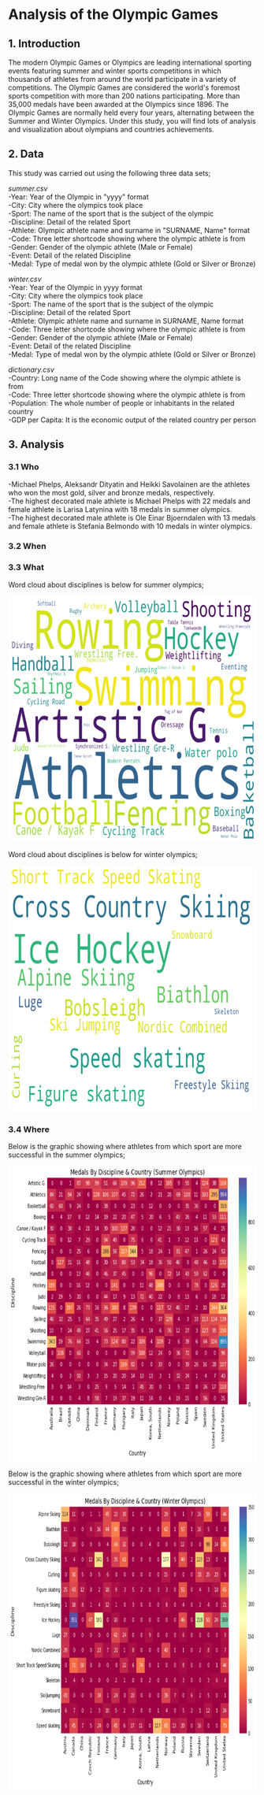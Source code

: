 # Analysis of the Olympic Games

## 1. Introduction

The modern Olympic Games or Olympics are leading international sporting events featuring summer and winter sports competitions in which thousands 
of athletes from around the world participate in a variety of competitions. The Olympic Games are considered the world's foremost sports 
competition with more than 200 nations participating. More than 35,000 medals have been awarded at the Olympics since 1896. The Olympic Games are 
normally held every four years, alternating between the Summer and Winter Olympics. Under this study, you will find lots of analysis and visualization 
about olympians and countries achievements.

## 2. Data

This study was carried out using the following three data sets;

*summer.csv*  <br/>
-Year: Year of the Olympic in "yyyy" format<br/>
-City: City ​​where the olympics took place<br/>
-Sport: The name of the sport that is the subject of the olympic<br/>
-Discipline: Detail of the related Sport<br/>
-Athlete: Olympic athlete name and surname in "SURNAME, Name" format<br/>
-Code: Three letter shortcode showing where the olympic athlete is from<br/>
-Gender: Gender of the olympic athlete (Male or Female) <br/>
-Event: Detail of the related Discipline<br/>
-Medal: Type of medal won by the olympic athlete (Gold or Silver or Bronze)<br/>

*winter.csv* <br/>
-Year: Year of the Olympic in yyyy format<br/>
-City: City ​​where the olympics took place<br/>
-Sport: The name of the sport that is the subject of the olympic<br/>
-Discipline: Detail of the related Sport<br/>
-Athlete: Olympic athlete name and surname in SURNAME, Name format<br/>
-Code: Three letter shortcode showing where the olympic athlete is from<br/>
-Gender: Gender of the olympic athlete (Male or Female) <br/>
-Event: Detail of the related Discipline<br/>
-Medal: Type of medal won by the olympic athlete (Gold or Silver or Bronze)<br/>

*dictionary.csv* <br/>
-Country: Long name of the Code showing where the olympic athlete is from<br/>
-Code: Three letter shortcode showing where the olympic athlete is from<br/>
-Population: The whole number of people or inhabitants in the related country<br/>
-GDP per Capita:  It is the economic output of the related country per person<br/>

## 3. Analysis

### 3.1 Who

-Michael Phelps, Aleksandr Dityatin and Heikki Savolainen are the athletes who won the most gold, silver and bronze medals, respectively.<br/>
-The highest decorated male athlete is Michael Phelps with 22 medals and female athlete is Larisa Latynina with 18 medals in summer olympics.<br/>
-The highest decorated male athlete is Ole Einar Bjoerndalen with 13 medals and female athlete is Stefania Belmondo with 10 medals in winter olympics.<br/>

### 3.2 When

### 3.3 What

Word cloud about disciplines is below for summer olympics;

<img src="image/what_summer.png" width="800" height="500">

Word cloud about disciplines is below for winter olympics;

<img src="image/what_winter.png" width="800" height="500">

### 3.4 Where

Below is the graphic showing where athletes from which sport are more successful in the summer olympics;

<img src="image/heatmap_summer.png" width="800" height="600">

Below is the graphic showing where athletes from which sport are more successful in the winter olympics;

<img src="image/heatmap_winter.png" width="800" height="600">